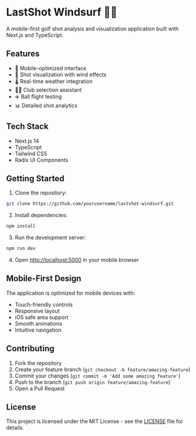 # LastShot Windsurf 🏌️‍♂️

A mobile-first golf shot analysis and visualization application built with Next.js and TypeScript.

## Features

- 📱 Mobile-optimized interface
- 🎯 Shot visualization with wind effects
- 🌡️ Real-time weather integration
- 🏌️‍♂️ Club selection assistant
- ✈️ Ball flight testing
- 📊 Detailed shot analytics

## Tech Stack

- Next.js 14
- TypeScript
- Tailwind CSS
- Radix UI Components

## Getting Started

1. Clone the repository:
```bash
git clone https://github.com/yourusername/lastshot-windsurf.git
```

2. Install dependencies:
```bash
npm install
```

3. Run the development server:
```bash
npm run dev
```

4. Open [http://localhost:5000](http://localhost:5000) in your mobile browser

## Mobile-First Design

The application is optimized for mobile devices with:
- Touch-friendly controls
- Responsive layout
- iOS safe area support
- Smooth animations
- Intuitive navigation

## Contributing

1. Fork the repository
2. Create your feature branch (`git checkout -b feature/amazing-feature`)
3. Commit your changes (`git commit -m 'Add some amazing feature'`)
4. Push to the branch (`git push origin feature/amazing-feature`)
5. Open a Pull Request

## License

This project is licensed under the MIT License - see the [LICENSE](LICENSE) file for details.
